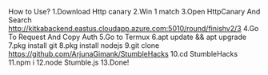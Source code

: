 How to Use?
1.Download Http canary
2.Win 1 match
3.Open HttpCanary And Search http://kitkabackend.eastus.cloudapp.azure.com:5010/round/finishv2/3
4.Go To Request And Copy Auth
5.Go to Termux
6.apt update && apt upgrade
7.pkg install git
8.pkg install nodejs
9.git clone https://github.com/ArjunaGimank/StumbleHacks
10.cd StumbleHacks
11.npm i
12.node Stumble.js
13.Done!
